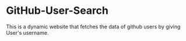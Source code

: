 # GitHub-User-Search
This is a dynamic website that fetches the data of github users by giving User's username.
